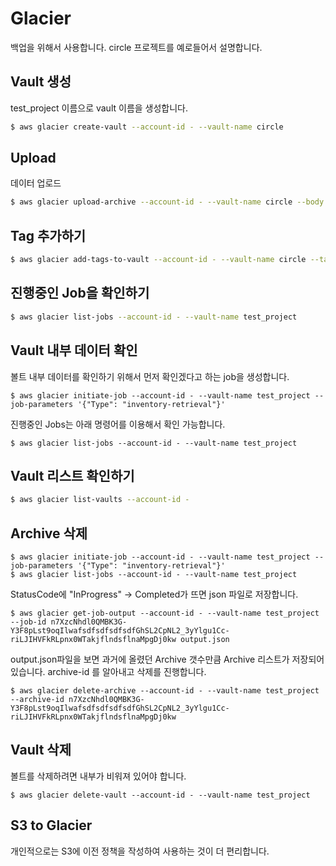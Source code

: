 # Glacier
백업을 위해서 사용합니다. circle 프로젝트를 예로들어서 설명합니다.

## Vault 생성
test_project 이름으로 vault 이름을 생성합니다.

```bash
$ aws glacier create-vault --account-id - --vault-name circle
```

## Upload
데이터 업로드
```bash
$ aws glacier upload-archive --account-id - --vault-name circle --body circle.zip
```

## Tag 추가하기
```bash
$ aws glacier add-tags-to-vault --account-id - --vault-name circle --tags project=circle,date=2019.03.07
```

## 진행중인 Job을 확인하기

```bash
$ aws glacier list-jobs --account-id - --vault-name test_project
```

## Vault 내부 데이터 확인
볼트 내부 데이터를 확인하기 위해서 먼저 확인겠다고 하는 job을 생성합니다.

```
$ aws glacier initiate-job --account-id - --vault-name test_project --job-parameters '{"Type": "inventory-retrieval"}'
```

진행중인 Jobs는 아래 명령어를 이용해서 확인 가능합니다.
```
$ aws glacier list-jobs --account-id - --vault-name test_project
```

## Vault 리스트 확인하기

```bash
$ aws glacier list-vaults --account-id -
```

## Archive 삭제
```
$ aws glacier initiate-job --account-id - --vault-name test_project --job-parameters '{"Type": "inventory-retrieval"}'
$ aws glacier list-jobs --account-id - --vault-name test_project
```

StatusCode에 "InProgress" -> Completed가 뜨면 json 파일로 저장합니다.

```
$ aws glacier get-job-output --account-id - --vault-name test_project --job-id n7XzcNhdl0QMBK3G-Y3F8pLst9oqIlwafsdfsdfsdfsdfGhSL2CpNL2_3yYlgu1Cc-riLJIHVFkRLpnx0WTakjflndsflnaMpgDj0kw output.json
```

output.json파일을 보면 과거에 올렸던 Archive 갯수만큼 Archive 리스트가 저장되어 있습니다. archive-id 를 알아내고 삭제를 진행합니다.

```
$ aws glacier delete-archive --account-id - --vault-name test_project --archive-id n7XzcNhdl0QMBK3G-Y3F8pLst9oqIlwafsdfsdfsdfsdfGhSL2CpNL2_3yYlgu1Cc-riLJIHVFkRLpnx0WTakjflndsflnaMpgDj0kw
```

## Vault 삭제
볼트를 삭제하려면 내부가 비워져 있어야 합니다.
```
$ aws glacier delete-vault --account-id - --vault-name test_project
```

## S3 to Glacier
개인적으로는 S3에 이전 정책을 작성하여 사용하는 것이 더 편리합니다.